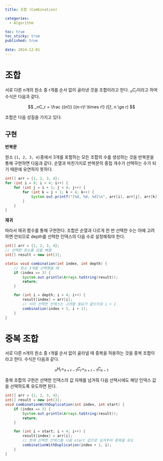```yaml
---
title: 조합 (Combination)

categories:
  - Algorithm

toc: true
toc_sticky: true
published: true
 
date: 2024-12-01
---
```


# 조합

서로 다른 n개의 원소 중 r개를 순서 없이 골라낸 것을 조합이라고 한다. $_nC_r$이라고 하며 수식은 다음과 같다.

$$
_nC_r = \frac {(n!)} {(n-r)! \times r!} (단, n \ge r)
$$

조합은 다음 성질을 가지고 있다. 

## 구현

**반복문**

원소 `{1, 2, 3, 4}`중에서 3개를 포함하는 모든 조합의 수를 생성하는 것을 반복문을 통해 구현하면 다음과 같다. 순열과 마찬가지로 반복문의 중첩 개수가 선택하는 수가 되기 때문에 유연하지 못하다.

```java
int[] arr = {1, 2, 3, 4};
for (int i = 0; i < 4; i++) {
    for (int j = i + 1; j < 4; j++) {
        for (int k = j + 1; k < 4; k++) {
            System.out.printf("[%d, %d, %d]\n", arr[i], arr[j], arr[k]);
        }
    }
}
```

**재귀**

따라서 재귀 함수를 통해 구현한다. 조합은 순열과 다르게 한 번 선택한 수는 아예 고려하면 안되므로 depth를 선택한 인덱스의 다음 수로 설정해줘야 한다.

```java
int[] arr = {1, 2, 3, 4};
// 선택한 원소를 담을 배열
int[] result = new int[3];

static void combination(int index, int depth) {
    // 원소 3개를 선택했을 때
    if (index == 3) {
        System.out.println(Arrays.toString(result));
        return;
    }

    for (int i = depth; i < 4; i++) {
        result[index] = arr[i];
        // 이미 선택한 인덱스는 고려할 필요가 없으므로 i + 1
        combination(index + 1, i + 1);
    }
}
```

# 중복 조합

서로 다른 n개의 원소 중 r개를 순서 없이 골라낼 때 중복을 허용하는 것을 중복 조합이라고 한다. 수식은 다음과 같다.

$$
_nH_r = _{n + r - 1}C_r = _{n + r - 1}C_{n - 1}
$$

중복 조합의 구현은 선택한 인덱스의 값 자체를 넘겨줘 다음 선택시에도 해당 인덱스 값을 선택하도록 유도하면 된다.

```java
int[] arr = {1, 2, 3, 4};
int[] result = new int[3];
void combinationWithDuplication(int index, int start) {
    if (index == 3) {
        System.out.println(Arrays.toString(result));
        return;
    }

    for (int i = start; i < 4; i++) {
        result[index] = arr[i];
        // 현재 선택한 인덱스를 다음 start 값으로 넘겨주어 중복을 유도
        combinationWithDuplication(index + 1, i);
    }
}
```